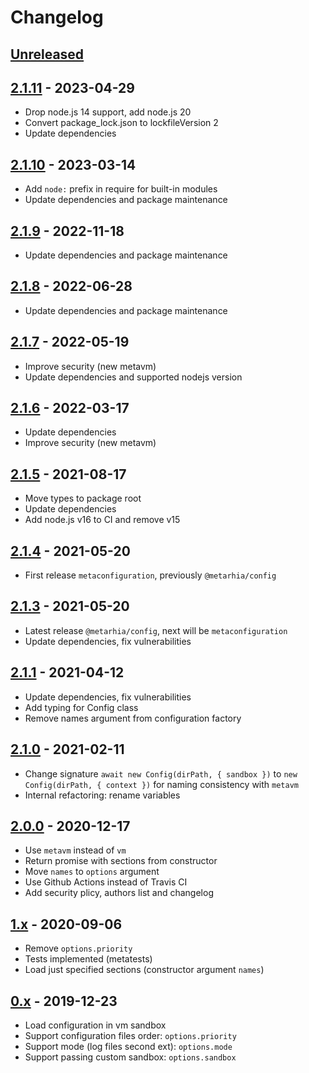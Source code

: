 # Changelog

## [Unreleased][unreleased]

## [2.1.11][] - 2023-04-29

- Drop node.js 14 support, add node.js 20
- Convert package_lock.json to lockfileVersion 2
- Update dependencies

## [2.1.10][] - 2023-03-14

- Add `node:` prefix in require for built-in modules
- Update dependencies and package maintenance

## [2.1.9][] - 2022-11-18

- Update dependencies and package maintenance

## [2.1.8][] - 2022-06-28

- Update dependencies and package maintenance

## [2.1.7][] - 2022-05-19

- Improve security (new metavm)
- Update dependencies and supported nodejs version

## [2.1.6][] - 2022-03-17

- Update dependencies
- Improve security (new metavm)

## [2.1.5][] - 2021-08-17

- Move types to package root
- Update dependencies
- Add node.js v16 to CI and remove v15

## [2.1.4][] - 2021-05-20

- First release `metaconfiguration`, previously `@metarhia/config`

## [2.1.3][] - 2021-05-20

- Latest release `@metarhia/config`, next will be `metaconfiguration`
- Update dependencies, fix vulnerabilities

## [2.1.1][] - 2021-04-12

- Update dependencies, fix vulnerabilities
- Add typing for Config class
- Remove names argument from configuration factory

## [2.1.0][] - 2021-02-11

- Change signature `await new Config(dirPath, { sandbox })` to
  `new Config(dirPath, { context })` for naming consistency with `metavm`
- Internal refactoring: rename variables

## [2.0.0][] - 2020-12-17

- Use `metavm` instead of `vm`
- Return promise with sections from constructor
- Move `names` to `options` argument
- Use Github Actions instead of Travis CI
- Add security plicy, authors list and changelog

## [1.x][] - 2020-09-06

- Remove `options.priority`
- Tests implemented (metatests)
- Load just specified sections (constructor argument `names`)

## [0.x][] - 2019-12-23

- Load configuration in vm sandbox
- Support configuration files order: `options.priority`
- Support mode (log files second ext): `options.mode`
- Support passing custom sandbox: `options.sandbox`

[unreleased]: https://github.com/metarhia/metaconfiguration/compare/v2.1.11...HEAD
[2.1.11]: https://github.com/metarhia/metaconfiguration/compare/v2.1.10...v2.1.11
[2.1.10]: https://github.com/metarhia/metaconfiguration/compare/v2.1.9...v2.1.10
[2.1.9]: https://github.com/metarhia/metaconfiguration/compare/v2.1.8...v2.1.9
[2.1.8]: https://github.com/metarhia/metaconfiguration/compare/v2.1.7...v2.1.8
[2.1.7]: https://github.com/metarhia/metaconfiguration/compare/v2.1.6...v2.1.7
[2.1.6]: https://github.com/metarhia/metaconfiguration/compare/v2.1.5...v2.1.6
[2.1.5]: https://github.com/metarhia/metaconfiguration/compare/v2.1.4...v2.1.5
[2.1.4]: https://github.com/metarhia/metaconfiguration/compare/v2.1.3...v2.1.4
[2.1.3]: https://github.com/metarhia/metaconfiguration/compare/v2.1.1...v2.1.3
[2.1.1]: https://github.com/metarhia/metaconfiguration/compare/v2.1.0...v2.1.1
[2.1.0]: https://github.com/metarhia/metaconfiguration/compare/v2.0.0...v2.1.0
[2.0.0]: https://github.com/metarhia/metaconfiguration/compare/v1.x...v2.0.0
[1.x]: https://github.com/metarhia/metaconfiguration/compare/v0.x...v1.x
[0.x]: https://github.com/metarhia/metaconfiguration/releases/tag/v0.x
